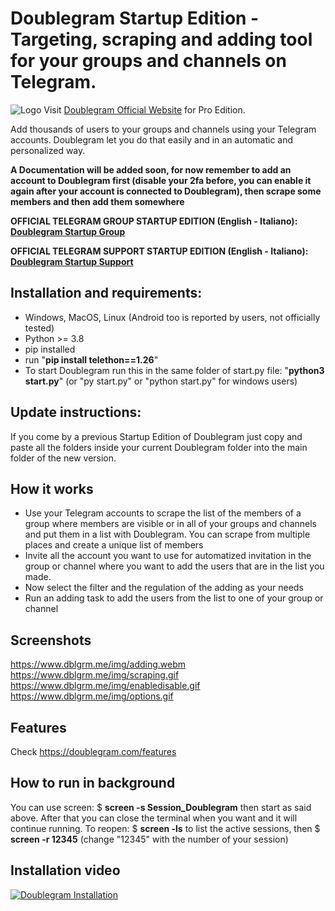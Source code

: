 # Doublegram Startup Edition - Targeting, scraping and adding tool for your groups and channels on Telegram.

![Logo](https://iili.io/JIb3rp2.gif)
Visit  [Doublegram Official Website](https://doublegram.com) for Pro Edition.

Add thousands of users to your groups and channels using your Telegram accounts. Doublegram let you do that easily and in an automatic and personalized way. 

**A Documentation will be added soon, for now remember to add an account to Doublegram first (disable your 2fa before, you can enable it again after your account is connected to Doublegram), then scrape some members and then add them somewhere**

**OFFICIAL TELEGRAM GROUP STARTUP EDITION (English - Italiano): [Doublegram Startup Group](https://t.me/+EHhii69w3YkyMjFk)**

**OFFICIAL TELEGRAM SUPPORT STARTUP EDITION (English - Italiano): [Doublegram Startup Support](www.t.me/doublegram_owner)**



## Installation and requirements:
- Windows, MacOS, Linux (Android too is reported by users, not officially tested)
- Python >= 3.8
- pip installed
- run "**pip install telethon==1.26**"
- To start Doublegram run this in the same folder of start.py file: "**python3 start.py**" (or "py start.py" or "python start.py" for windows users)

## Update instructions:
If you come by a previous Startup Edition of Doublegram just copy and paste all the folders inside your current Doublegram folder into the main folder of the new version.

## How it works
- Use your Telegram accounts to scrape the list of the members of a group where members are visible or in all of your groups and channels and put them in a list with Doublegram. You can scrape from multiple places and create a unique list of members
- Invite all the account you want to use for automatized invitation in the group or channel where you want to add the users that are in the list you made.
- Now select the filter and the regulation of the adding as your needs
- Run an adding task to add the users from the list to one of your group or channel

## Screenshots

https://www.dblgrm.me/img/adding.webm 
https://www.dblgrm.me/img/scraping.gif 
https://www.dblgrm.me/img/enabledisable.gif 
https://www.dblgrm.me/img/options.gif 

## Features

Check https://doublegram.com/features

## How to run in background
You can use screen: $ **screen -s Session_Doublegram**
then start as said above. After that you can close the terminal when you want and it will continue running. To reopen: $ **screen -ls** to list the active sessions, then $ **screen -r 12345** (change "12345" with the number of your session)

## Installation video
[![Doublegram Installation](https://img.youtube.com/vi/IyE0le_DJTg/0.jpg)](https://www.youtube.com/watch?v=IyE0le_DJTg)

